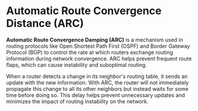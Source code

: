 # Automatic Route Convergence Distance (ARC)
**Automatic Route Convergence Damping (ARC)** is a mechanism used in routing protocols like Open Shortest Path First (OSPF) and Border Gateway Protocol (BGP) to control the rate at which routers exchange routing information during network convergence. ARC helps prevent frequent route flaps, which can cause instability and suboptimal routing.

When a router detects a change in its neighbor's routing table, it sends an update with the new information. With ARC, the router will not immediately propagate this change to all its other neighbors but instead waits for some time before doing so. This delay helps prevent unnecessary updates and minimizes the impact of routing instability on the network.